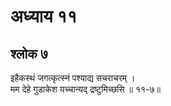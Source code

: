 # अध्याय ११

## श्लोक ७

इहैकस्थं जगत्कृत्स्नं पश्याद्य सचराचरम् ।<br>मम देहे गुडाकेश यच्चान्यद् द्रष्टुमिच्छसि ॥ ११-७॥<br><br>

